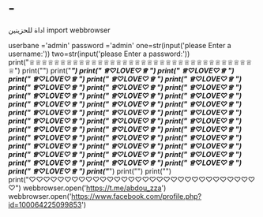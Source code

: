 # -
اداة للحزينين
import webbrowser

userbane ='admin'
password ='admin'
one=str(input('please Enter a username:'))
two=str(input('please Enter a password:'))
print("♕♕♕♕♕♕♕♕♕♕♕♕♕♕♕♕♕♕♕♕♕♕♕♕♕♕♕♕♕♕♕♕♕♕♕♕♕")
print("")
print("_____________________________________________________")
print("                   ♕♡LOVE♡♕          ")
print("                   ♕♡LOVE♡♕          ")
print("                   ♕♡LOVE♡♕          ")
print("                   ♕♡LOVE♡♕          ")
print("                   ♕♡LOVE♡♕          ")
print("                   ♕♡LOVE♡♕          ")
print("                   ♕♡LOVE♡♕          ")
print("                   ♕♡LOVE♡♕          ")
print("                   ♕♡LOVE♡♕          ")
print("                   ♕♡LOVE♡♕          ")
print("                   ♕♡LOVE♡♕          ")
print("                   ♕♡LOVE♡♕          ")
print("                   ♕♡LOVE♡♕          ")
print("                   ♕♡LOVE♡♕          ")
print("                   ♕♡LOVE♡♕          ")
print("                   ♕♡LOVE♡♕          ")
print("                   ♕♡LOVE♡♕          ")
print("                   ♕♡LOVE♡♕          ")
print("                   ♕♡LOVE♡♕          ")
print("                   ♕♡LOVE♡♕          ")
print("                   ♕♡LOVE♡♕          ")
print("                   ♕♡LOVE♡♕          ")
print("                   ♕♡LOVE♡♕          ")
print("                   ♕♡LOVE♡♕          ")
print("                   ♕♡LOVE♡♕          ")
print("                   ♕♡LOVE♡♕          ")
print("                   ♕♡LOVE♡♕          ")
print("                   ♕♡LOVE♡♕          ")
print("                   ♕♡LOVE♡♕          ")
print("                   ♕♡LOVE♡♕          ")
print("                   ♕♡LOVE♡♕          ")
print("                   ♕♡LOVE♡♕          ")
print("                   ♕♡LOVE♡♕          ")
print("                   ♕♡LOVE♡♕          ")
print("                   ♕♡LOVE♡♕          ")
print("                   ♕♡LOVE♡♕          ")
print("_____________________________________________________")
print("")
print("")
print("♡♡♡♡♡♡♡♡♡♡♡♡♡♡♡♡♡♡♡♡♡♡♡♡♡♡♡♡♡♡♡♡♡")
webbrowser.open('https://t.me/abdou_zza')
webbrowser.open('https://www.facebook.com/profile.php?id=100064225099853')
